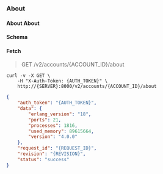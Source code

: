 ### About

#### About About

#### Schema



#### Fetch

> GET /v2/accounts/{ACCOUNT_ID}/about

```shell
curl -v -X GET \
    -H "X-Auth-Token: {AUTH_TOKEN}" \
    http://{SERVER}:8000/v2/accounts/{ACCOUNT_ID}/about
```

```json
{
    "auth_token": "{AUTH_TOKEN}",
    "data": {
        "erlang_version": "18",
        "ports": 21,
        "processes": 1816,
        "used_memory": 89615664,
        "version": "4.0.0"
    },
    "request_id": "{REQUEST_ID}",
    "revision": "{REVISION}",
    "status": "success"
}
```

